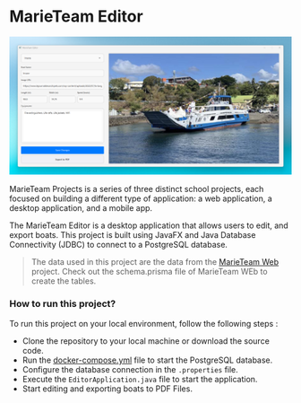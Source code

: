 # MarieTeam Editor

![](marieteam-editor.png)

MarieTeam Projects is a series of three distinct school projects, each focused on building a different type of
application: a web application, a desktop application, and a mobile app.

The MarieTeam Editor is a desktop application that allows users to edit, and export boats.
This project is built using JavaFX and Java Database Connectivity (JDBC) to connect to a PostgreSQL database. 

> The data used in this project are the data from the [MarieTeam Web](https://github.com/MrInspection/marieteam-web) project. Check out the schema.prisma file of MarieTeam WEb to create the tables.

### How to run this project?
To run this project on your local environment, follow the following steps :

- Clone the repository to your local machine or download the source code.
- Run the [docker-compose.yml](docker-compose.yaml) file to start the PostgreSQL database.
- Configure the database connection in the `.properties` file.
- Execute the `EditorApplication.java` file to start the application.
- Start editing and exporting boats to PDF Files.